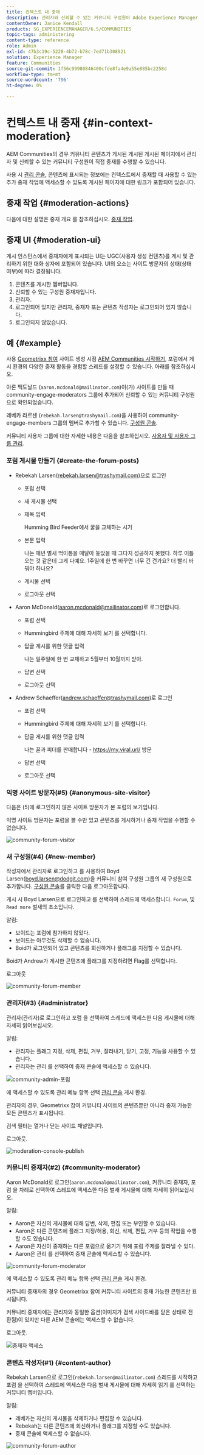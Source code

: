 ```yaml
---
title: 컨텍스트 내 중재
description: 관리자와 신뢰할 수 있는 커뮤니티 구성원이 Adobe Experience Manager 커뮤니티에서 중재자 작업을 수행하는 방법에 대해 알아봅니다.
contentOwner: Janice Kendall
products: SG_EXPERIENCEMANAGER/6.5/COMMUNITIES
topic-tags: administering
content-type: reference
role: Admin
exl-id: 47b3c19c-5228-4b72-b78c-7ed71b308921
solution: Experience Manager
feature: Communities
source-git-commit: 1f56c99980846400cfde8fa4e9a55e885bc2258d
workflow-type: tm+mt
source-wordcount: '796'
ht-degree: 0%

---
```


# 컨텍스트 내 중재 {#in-context-moderation}

AEM Communities의 경우 커뮤니티 콘텐츠가 게시된 게시된 게시된 페이지에서 관리자 및 신뢰할 수 있는 커뮤니티 구성원이 직접 중재를 수행할 수 있습니다.

사용 시 [관리 콘솔](moderation.md), 콘텐츠에 표시되는 정보에는 컨텍스트에서 중재할 때 사용할 수 있는 추가 중재 작업에 액세스할 수 있도록 게시된 페이지에 대한 링크가 포함되어 있습니다.

## 중재 작업 {#moderation-actions}

다음에 대한 설명은 중재 개요 를 참조하십시오. [중재 작업](moderate-ugc.md#moderation-actions).

## 중재 UI {#moderation-ui}

게시 인스턴스에서 중재자에게 표시되는 UI는 UGC(사용자 생성 컨텐츠)를 게시 및 관리하기 위한 대화 상자에 포함되어 있습니다. UI의 요소는 사이트 방문자의 상태(상태 여부)에 따라 결정됩니다.

1. 콘텐츠를 게시한 멤버입니다.
1. 신뢰할 수 있는 구성원 중재자입니다.
1. 관리자.
1. 로그인되어 있지만 관리자, 중재자 또는 콘텐츠 작성자는 로그인되어 있지 않습니다.
1. 로그인되지 않았습니다.

## 예 {#example}

사용 [Geometrixx 참여](http://localhost:4503/content/sites/engage/en.html) 사이트 생성 시점 [AEM Communities 시작하기](getting-started.md), 포럼에서 게시 환경의 다양한 중재 활동을 경험할 스레드를 설정할 수 있습니다. 아래를 참조하십시오.

아론 맥도날드 (`aaron.mcdonald@mailinator.com`)이(가) 사이트를 만들 때 community-engage-moderators 그룹에 추가되어 신뢰할 수 있는 커뮤니티 구성원으로 확인되었습니다.

레베카 라르센 (`rebekah.larsen@trashymail.com`)을 사용하여 community-engage-members 그룹의 멤버로 추가할 수 있습니다. [구성원 콘솔](members.md).

커뮤니티 사용자 그룹에 대한 자세한 내용은 다음을 참조하십시오. [사용자 및 사용자 그룹 관리](users.md).

### 포럼 게시물 만들기 {#create-the-forum-posts}

* Rebekah Larsen(rebekah.larsen@trashymail.com)으로 로그인

   * 포럼 선택
   * 새 게시물 선택
   * 제목 입력

     Humming Bird Feeder에서 꿀을 교체하는 시기

   * 본문 입력

     나는 매년 벌새 먹이통을 매달아 놓았을 때 그다지 성공하지 못했다. 하루 이틀 오는 것 같은데 그게 다예요. 1주일에 한 번 바꾸면 너무 긴 건가요? 더 빨리 바꿔야 하나요?

   * 게시물 선택
   * 로그아웃 선택

* Aaron McDonald(aaron.mcdonald@mailinator.com)로 로그인합니다.

   * 포럼 선택
   * Hummingbird 주제에 대해 자세히 보기 를 선택합니다.
   * 답글 게시를 위한 댓글 입력

     나는 일주일에 한 번 교체하고 5월부터 10월까지 받아.

   * 답변 선택
   * 로그아웃 선택

* Andrew Schaeffer(andrew.schaeffer@trashymail.com)로 로그인

   * 포럼 선택
   * Hummingbird 주제에 대해 자세히 보기 를 선택합니다.
   * 답글 게시를 위한 댓글 입력

     나는 꿀과 피더를 판매합니다 - https://my.viral.url/ 방문

   * 답변 선택
   * 로그아웃 선택

### 익명 사이트 방문자(#5) {#anonymous-site-visitor}

다음은 (5)에 로그인하지 않은 사이트 방문자가 본 포럼의 보기입니다.

익명 사이트 방문자는 포럼을 볼 수만 있고 콘텐츠를 게시하거나 중재 작업을 수행할 수 없습니다.

![community-forum-visitor](assets/community-forum-visitor.png)

### 새 구성원(#4) {#new-member}

작성자에서 관리자로 로그인하고 를 사용하여 Boyd Larsen(boyd.larsen@dodgit.com)을 커뮤니티 참여 구성원 그룹의 새 구성원으로 추가합니다. [구성원 콘솔](members.md)를 클릭한 다음 로그아웃합니다.

게시 시 Boyd Larsen으로 로그인하고 를 선택하여 스레드에 액세스합니다. `Forum`, 및 `Read more` 벌새의 초소입니다.

알림:

* 보이드는 포럼에 참가하지 않았다.
* 보이드는 아무것도 삭제할 수 없습니다.
* Boid가 로그인되어 있고 콘텐츠를 회신하거나 플래그를 지정할 수 있습니다.

Boid가 Andrew가 게시한 콘텐츠에 플래그를 지정하려면 Flag를 선택합니다.

로그아웃

![community-forum-member](assets/community-forum-member.png)

### 관리자(#3) {#administrator}

관리자(관리자)로 로그인하고 포럼 을 선택하여 스레드에 액세스한 다음 게시물에 대해 자세히 읽어보십시오.

알림:

* 관리자는 플래그 지정, 삭제, 편집, 거부, 잘라내기, 닫기, 고정, 기능을 사용할 수 있습니다.
* 관리자는 관리 를 선택하여 중재 콘솔에 액세스할 수 있습니다.

![community-admin-포럼](assets/community-admin-forum.png)

에 액세스할 수 있도록 관리 메뉴 항목 선택 [관리 콘솔](moderation.md) 게시 환경.

관리자의 경우, Geometrixx 참여 커뮤니티 사이트의 콘텐츠뿐만 아니라 중재 가능한 모든 콘텐츠가 표시됩니다.

검색 필터는 열거나 닫는 사이드 패널입니다.

로그아웃.

![moderation-console-publish](assets/moderation-console-publish.png)

### 커뮤니티 중재자(#2) {#community-moderator}

Aaron McDonald로 로그인(`aaron.mcdonal@mailinator.com`), 커뮤니티 중재자, 포럼 을 차례로 선택하여 스레드에 액세스한 다음 벌새 게시물에 대해 자세히 읽어보십시오.

알림:

* Aaron은 자신의 게시물에 대해 답변, 삭제, 편집 또는 부인할 수 있습니다.
* Aaron은 다른 콘텐츠에 플래그 지정/허용, 회신, 삭제, 편집, 거부 등의 작업을 수행할 수도 있습니다.
* Aaron은 자신이 중재하는 다른 포럼으로 옮기기 위해 포럼 주제를 잘라낼 수 있다.
* Aaron은 관리 를 선택하여 중재 콘솔에 액세스할 수 있습니다.

![community-forum-moderator](assets/community-forum-moderator.png)

에 액세스할 수 있도록 관리 메뉴 항목 선택 [관리 콘솔](moderation.md) 게시 환경.

커뮤니티 중재자의 경우 Geometrixx 참여 커뮤니티 사이트의 중재 가능한 콘텐츠만 표시됩니다.

커뮤니티 중재자에는 관리자와 동일한 옵션(이미지가 검색 사이드바를 닫은 상태로 전환됨)이 있지만 다른 AEM 콘솔에는 액세스할 수 없습니다.

로그아웃.

![중재자 액세스](assets/moderator-access.png)

### 콘텐츠 작성자(#1) {#content-author}

Rebekah Larsen으로 로그인(`rebekah.larsen@mailinator.com`) 스레드를 시작하고 포럼 을 선택하여 스레드에 액세스한 다음 벌새 게시물에 대해 자세히 읽기 를 선택하는 커뮤니티 멤버입니다.

알림:

* 레베카는 자신의 게시물을 삭제하거나 편집할 수 있습니다.
* Rebekah는 다른 콘텐츠에 회신하거나 플래그를 지정할 수도 있습니다.
* 중재 콘솔에 액세스할 수 없습니다.

![community-forum-author](assets/community-forum-author.png)
